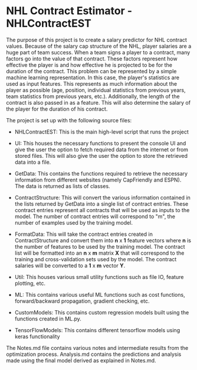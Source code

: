 # NHL Contract Estimator - NHLContractEST

The purpose of this project is to create a salary predictor for NHL contract values. Because of the salary cap structure of the NHL, player salaries are a huge part of team success.
When a team signs a player to a contract, many factors go into the value of that contract. These factors represent how effective the player is and how effective he is projected 
to be for the duration of the contract. This problem can be represented by a simple machine learning representation. In this case, the player's statistics are used as input features. 
This represents as much information about the player as possible (age, position, individual statistics from previous years, team statistics from previous years, etc.). 
Additionally, the length of the contract is also passed in as a feature. This will also determine the salary of the player for the duration of his contract. 

The project is set up with the following source files: 
* NHLContractEST: 
This is the main high-level script that runs the project

* UI: 
This houses the necessary functions to present the console UI and give the user the option to fetch required data from the internet or from stored files. This will also give the user the option to store the retrieved data into a file.

* GetData: This contains the functions required to retrieve the necessary information from different websites (namely CapFriendly and ESPN). The data is returned as lists of classes. 

* ContractStructure: This will convert the various information contained in the lists returned by GetData into a single list of contract entries. These contract entries represent all contracts that will be used as inputs to the model. The number of contract entries will correspond to "m", the number of examples used by the training model.

* FormatData: This will take the contract entries created in ContractStructure and convert them into **n** x **1** feature vectors where **n** is the number of features to be used by the training model. The contract list will be formatted into an **n** x **m** matrix **X** that will correspond to the training and cross-validation sets used by the model. The contract salaries will be converted to a **1** x **m** vector **Y**. 

* Util: This houses various small utility functions such as file IO, feature plotting,  etc. 

* ML: This contains various useful ML functions such as cost functions, forward/backward propagation, gradient checking, etc. 

* CustomModels: This contains custom regression models built using the functions created in ML.py.

* TensorFlowModels: This contains different tensorflow models using keras functionality  

The Notes.md file contains various notes and intermediate results from the optimization process. Analysis.md contains the predictions and analysis made using the final model derived as explained in Notes.md. 
